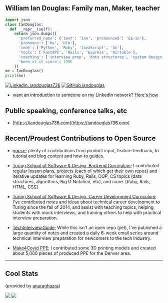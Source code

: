 ## William Ian Douglas: Family man, Maker, teacher

```python
import json
class IanDouglas:
  def __repr__(self):
    return json.dumps({
      'preferred_name': {'text': 'Ian', 'pronounced': 'EE-in'},
      'pronouns': ['He', 'Him'],
      'code': ['Python', 'Ruby', 'JavaScript', 'Go'],
      'tools': ['FastAPI', 'Rails', 'Express', 'Airtable'],
      'coaching': ['interview prep', 'data structures', 'system design'],
      'been_at_it_since': 1996
    })
me = IanDouglas()
print(me)
```

[![Linkedin: iandouglas736](https://img.shields.io/badge/-iandouglas736-blue?style=round-square&logo=Linkedin&logoColor=white&link=https://www.linkedin.com/in/iandouglas736/)](https://www.linkedin.com/in/iandouglas736/)
[![GitHub iandouglas](https://img.shields.io/github/followers/iandouglas?label=follow&style=social)](https://github.com/iandouglas )

- want an introduction to someone on my LinkedIn network? [Here's how](https://gist.github.com/iandouglas/ad72a09fe65b4dcbf395f68f2c5eaaeb)

## Public speaking, conference talks, etc

- [https://iandouglas736.com](https://iandouglas736.com)

## Recent/Proudest Contributions to Open Source

- [goose](https://github.com/block/goose); plenty of contributions from product input, feature feedback, to tutorial and blog content and how-to guides.

- [Turing School of Software & Design, Backend Curriculum](https://github.com/turingschool/backend-curriculum-site); I contributed regular lesson plans, projects (each of which get their own repos) and iterative updates for learning Ruby, Rails, OOP, CS topics (data structures, algorithms, Big O Notation, etc), and more. [Ruby, Rails, HTML, CSS]

- [Turing School of Software & Design, Career Development Curriculum](https://github.com/turingschool/career-development-curriculum-site); I've contributed notes and ideas about technical career development to Turing since the fall of 2014, and assist with teaching topics, helping students with mock interviews, and training others to help with practical interview preparation.

- [TechInterview.Guide](https://techinterview.guide); While this isn't an open repo (yet), I've published a large quantity of notes and created a daily 6-week email series around technical interview preparation for newcomers to the tech industry.

- [Make4Covid PPE](https://github.com/make4covidstack/Stack-Experiments); I contributed some 3D printing models and created about 5,000 pieces of produced PPE for the Denver area.

---

## Cool Stats

(provided by [anuraghazra](https://github.com/anuraghazra/github-readme-stats))

<img align="left" src="https://github-readme-stats.vercel.app/api?username=iandouglas&show_icons=true&theme=nord&count_private=true" />
<img align="left" src="https://github-readme-stats.vercel.app/api/top-langs/?username=iandouglas&layout=compact" />

